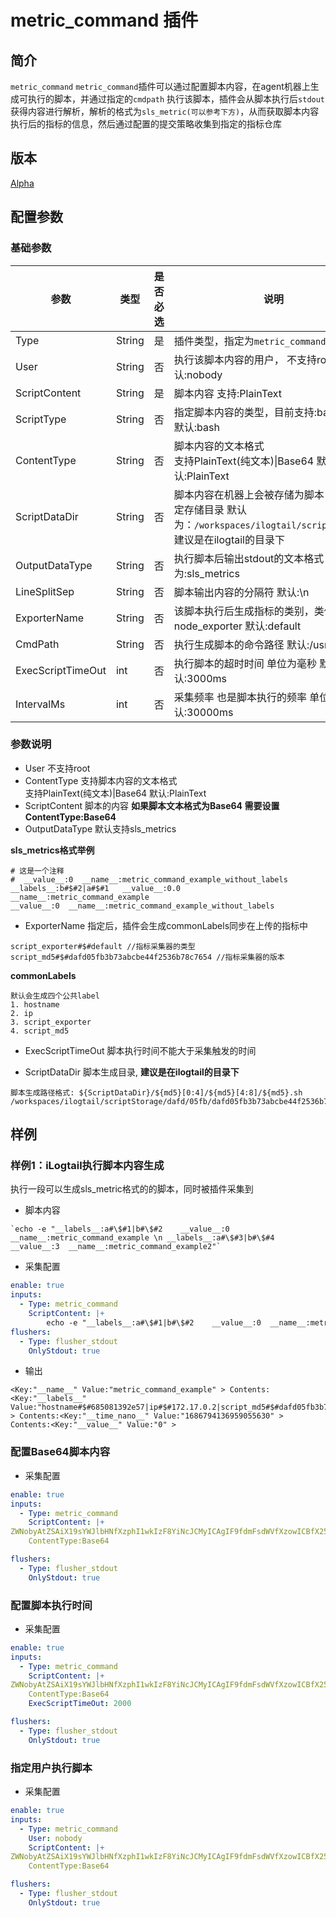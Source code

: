 # metric_command 插件

## 简介

`metric_command` `metric_command`插件可以通过配置脚本内容，在agent机器上生成可执行的脚本，并通过指定的`cmdpath` 执行该脚本，插件会从脚本执行后`stdout`获得内容进行解析，解析的格式为`sls_metric(可以参考下方)`，从而获取脚本内容执行后的指标的信息，然后通过配置的提交策略收集到指定的指标仓库


## 版本

[Alpha](../stability-level.md)


## 配置参数

### 基础参数
| 参数 | 类型 | 是否必选 | 说明 |
| --- | --- | --- | --- |
| Type | String | 是 | 插件类型，指定为`metric_command`。 |
| User | String | 否 | 执行该脚本内容的用户， 不支持root 默认:nobody |
| ScriptContent | String | 是 | 脚本内容 支持:PlainText|Base64 |
| ScriptType | String | 否 | 指定脚本内容的类型，目前支持:bash, shell 默认:bash|
| ContentType | String | 否  | 脚本内容的文本格式 <br/> 支持PlainText(纯文本)\|Base64 默认:PlainText|
| ScriptDataDir | String | 否 | 脚本内容在机器上会被存储为脚本，需要指定存储目录 默认为：`/workspaces/ilogtail/scriptStorage/` 建议是在ilogtail的目录下|
| OutputDataType | String| 否 | 执行脚本后输出stdout的文本格式 默认为:sls_metrics |
| LineSplitSep | String | 否 | 脚本输出内容的分隔符 默认:\\n|
| ExporterName | String | 否 | 该脚本执行后生成指标的类别，类似于node_exporter 默认:default |
| CmdPath | String | 否 | 执行生成脚本的命令路径 默认:/usr/bin/sh|
| ExecScriptTimeOut | int| 否 | 执行脚本的超时时间  单位为毫秒  默认:3000ms|
| IntervalMs | int| 否 | 采集频率 也是脚本执行的频率 单位为毫秒 默认:30000ms |



### 参数说明
- User 不支持root
- ContentType 支持脚本内容的文本格式 <br/> 支持PlainText(纯文本)\|Base64 默认:PlainText
- ScriptContent 脚本的内容
**如果脚本文本格式为Base64 需要设置 ContentType:Base64**
- OutputDataType 默认支持sls_metrics

**sls_metrics格式举例**
```
# 这是一个注释
#  __value__:0  __name__:metric_command_example_without_labels
__labels__:b#$#2|a#$#1   __value__:0.0  __name__:metric_command_example  
__value__:0  __name__:metric_command_example_without_labels 
```

- ExporterName 指定后，插件会生成commonLabels同步在上传的指标中
```
script_exporter#$#default //指标采集器的类型
script_md5#$#dafd05fb3b73abcbe44f2536b78c7654 //指标采集器的版本
```

**commonLabels**
```
默认会生成四个公共label
1. hostname
2. ip
3. script_exporter
4. script_md5
```

- ExecScriptTimeOut 脚本执行时间不能大于采集触发的时间

- ScriptDataDir 脚本生成目录, 
**建议是在ilogtail的目录下**
```
脚本生成路径格式: ${ScriptDataDir}/${md5}[0:4]/${md5}[4:8]/${md5}.sh
/workspaces/ilogtail/scriptStorage/dafd/05fb/dafd05fb3b73abcbe44f2536b78c7654.sh
```

## 样例

### 样例1：iLogtail执行脚本内容生成

执行一段可以生成sls_metric格式的的脚本，同时被插件采集到
* 脚本内容

```
`echo -e "__labels__:a#\$#1|b#\$#2    __value__:0  __name__:metric_command_example \n __labels__:a#\$#3|b#\$#4    __value__:3  __name__:metric_command_example2"`

```


* 采集配置

```yaml
enable: true
inputs:
  - Type: metric_command
    ScriptContent: |+
        echo -e "__labels__:a#\$#1|b#\$#2    __value__:0  __name__:metric_command_example \n __labels__:a#\$#3|b#\$#4    __value__:3  __name__:metric_command_example2"
flushers:
  - Type: flusher_stdout
    OnlyStdout: true
```

* 输出

```sls.logs.pb.Log_Content
<Key:"__name__" Value:"metric_command_example" > Contents:<Key:"__labels__" Value:"hostname#$#685081392e57|ip#$#172.17.0.2|script_md5#$#dafd05fb3b73abcbe44f2536b78c7654|script_exporter#$#default" > Contents:<Key:"__time_nano__" Value:"1686794136959055630" > Contents:<Key:"__value__" Value:"0" >
```

### 配置Base64脚本内容
* 采集配置

```yaml
enable: true
inputs:
  - Type: metric_command
    ScriptContent: |+
ZWNobyAtZSAiX19sYWJlbHNfXzphI1wkIzF8YiNcJCMyICAgIF9fdmFsdWVfXzowICBfX25hbWVfXzptZXRyaWNfY29tbWFuZF9leGFtcGxlIFxuIF9fbGFiZWxzX186YSNcJCMzfGIjXCQjNCAgICBfX3ZhbHVlX186MyAgX19uYW1lX186bWV0cmljX2NvbW1hbmRfZXhhbXBsZTIi 
    ContentType:Base64

flushers:
  - Type: flusher_stdout
    OnlyStdout: true
```

### 配置脚本执行时间
* 采集配置

```yaml
enable: true
inputs:
  - Type: metric_command
    ScriptContent: |+
ZWNobyAtZSAiX19sYWJlbHNfXzphI1wkIzF8YiNcJCMyICAgIF9fdmFsdWVfXzowICBfX25hbWVfXzptZXRyaWNfY29tbWFuZF9leGFtcGxlIFxuIF9fbGFiZWxzX186YSNcJCMzfGIjXCQjNCAgICBfX3ZhbHVlX186MyAgX19uYW1lX186bWV0cmljX2NvbW1hbmRfZXhhbXBsZTIi 
    ContentType:Base64
    ExecScriptTimeOut: 2000

flushers:
  - Type: flusher_stdout
    OnlyStdout: true
```

### 指定用户执行脚本
* 采集配置

```yaml
enable: true
inputs:
  - Type: metric_command
    User: nobody
    ScriptContent: |+
ZWNobyAtZSAiX19sYWJlbHNfXzphI1wkIzF8YiNcJCMyICAgIF9fdmFsdWVfXzowICBfX25hbWVfXzptZXRyaWNfY29tbWFuZF9leGFtcGxlIFxuIF9fbGFiZWxzX186YSNcJCMzfGIjXCQjNCAgICBfX3ZhbHVlX186MyAgX19uYW1lX186bWV0cmljX2NvbW1hbmRfZXhhbXBsZTIi 
    ContentType:Base64

flushers:
  - Type: flusher_stdout
    OnlyStdout: true
```






